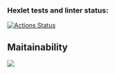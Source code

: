 ### Hexlet tests and linter status:

[![Actions Status](https://github.com/SergiusBlack/qa-auto-engineer-javascript-project-44/actions/workflows/hexlet-check.yml/badge.svg)](https://github.com/SergiusBlack/qa-auto-engineer-javascript-project-44/actions)

<h2>Maitainability</h2>
<a href="https://codeclimate.com/github/SergiusBlack/qa-auto-engineer-javascript-project-44/maintainability"><img src="https://api.codeclimate.com/v1/badges/997386a62eb072ad3585/maintainability" /></a>